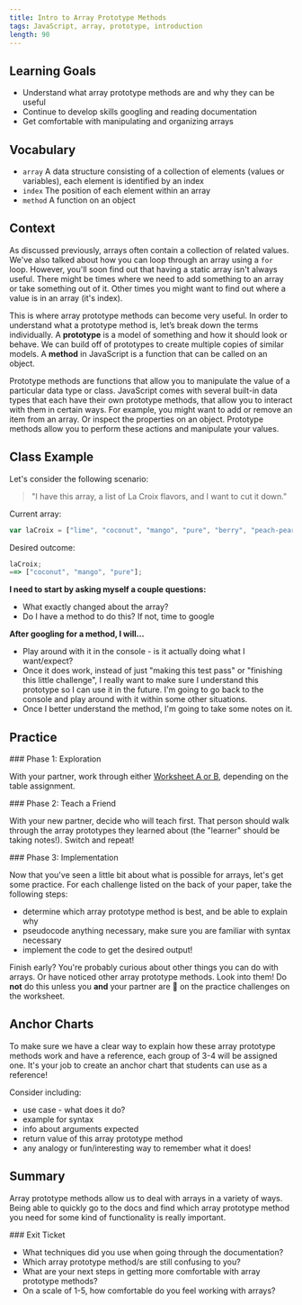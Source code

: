 ```yaml
---
title: Intro to Array Prototype Methods
tags: JavaScript, array, prototype, introduction
length: 90
---
```


## Learning Goals

* Understand what array prototype methods are and why they can be useful
* Continue to develop skills googling and reading documentation
* Get comfortable with manipulating and organizing arrays

## Vocabulary

- `array` A data structure consisting of a collection of elements (values or variables), each element is identified by an index
- `index` The position of each element within an array
- `method` A function on an object

<!-- <section class="call-to-action">
### Warm Up

In your notebook, jot down your responses to the following:
- How are you, or how might you end up, using arrays in your Check Yo Self project?
- Given the requirements of the project spec, in what ways may you need to change an array? Access given elements from it?
- On a scale of 1-5, how comfortable do you feel working with arrays?
</section> -->

## Context

As discussed previously, arrays often contain a collection of related values.  We've also talked about how you can loop through an array using a `for` loop.  However, you'll soon find out that having a static array isn't always useful.  There might be times where we need to add something to an array or take something out of it.  Other times you might want to find out where a value is in an array (it's index).

This is where array prototype methods can become very useful. In order to understand what a prototype method is, let’s break down the terms individually. A **prototype** is a model of something and how it should look or behave. We can build off of prototypes to create multiple copies of similar models. A **method** in JavaScript is a function that can be called on an object.

Prototype methods are functions that allow you to manipulate the value of a particular data type or class. JavaScript comes with several built-in data types that each have their own prototype methods, that allow you to interact with them in certain ways. For example, you might want to add or remove an item from an array. Or inspect the properties on an object. Prototype methods allow you to perform these actions and manipulate your values.

## Class Example

Let's consider the following scenario:

> "I have this array, a list of La Croix flavors, and I want to cut it down."

Current array:
```javascript
var laCroix = ["lime", "coconut", "mango", "pure", "berry", "peach-pear"];
```

Desired outcome:
```javascript
laCroix;
==> ["coconut", "mango", "pure"];
```

**I need to start by asking myself a couple questions:**
- What exactly changed about the array?
- Do I have a method to do this? If not, time to google

**After googling for a method, I will...**
- Play around with it in the console - is it actually doing what I want/expect?
- Once it does work, instead of just "making this test pass" or "finishing this little challenge", I really want to make sure I understand this prototype so I can use it in the future. I'm going to go back to the console and play around with it within some other situations.
- Once I better understand the method, I'm going to take some notes on it.

## Practice

<section class="call-to-action">
### Phase 1: Exploration

With your partner, work through either [Worksheet A or B](https://docs.google.com/document/d/1ZBW7rvZCCAXv7zriAcaT713YA7fbgvBiTnEJGaatS5Q/edit), depending on the table assignment.
</section>

<section class="call-to-action">
### Phase 2: Teach a Friend

With your new partner, decide who will teach first. That person should walk through the array prototypes they learned about (the "learner" should be taking notes!). Switch and repeat!
</section>

<section class="call-to-action">
### Phase 3: Implementation

Now that you've seen a little bit about what is possible for arrays, let's get some practice. For each challenge listed on the back of your paper, take the following steps:
- determine which array prototype method is best, and be able to explain why
- pseudocode anything necessary, make sure you are familiar with syntax necessary
- implement the code to get the desired output!

Finish early? You're probably curious about other things you can do with arrays. Or have noticed other array prototype methods. Look into them! Do **not** do this unless you **and** your partner are 💯 on the practice challenges on the worksheet.
</section>

## Anchor Charts

To make sure we have a clear way to explain how these array prototype methods work and have a reference, each group of 3-4 will be assigned one. It's your job to create an anchor chart that students can use as a reference!

Consider including:
- use case - what does it do?
- example for syntax
- info about arguments expected
- return value of this array prototype method
- any analogy or fun/interesting way to remember what it does!

## Summary

Array prototype methods allow us to deal with arrays in a variety of ways.  Being able to quickly go to the docs and find which array prototype method you need for some kind of functionality is really important.

<section class="checks-for-understanding">
### Exit Ticket

<!-- - What array prototype methods that we learned today do you think will be most helpful in your Check Yo Self project? -->
- What techniques did you use when going through the documentation?
- Which array prototype method/s are still confusing to you?
- What are your next steps in getting more comfortable with array prototype methods?
- On a scale of 1-5, how comfortable do you feel working with arrays?
</section>
